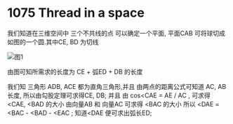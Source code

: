 # 1075 Thread in a space
我们知道在三维空间中 三个不共线的点 可以确定一个平面, 平面CAB 可将球切成如图的一个圆.其中CE, BD 为切线

![图1](https://github.com/liudyboy/Image/raw/ACM/Thread_in_a_Space.jpg)

由图可知所需求的长度为 CE + 弧ED + DB 的长度

我们知 三角形 ADB, ACE 都为直角三角形,并且 由两点的距离公式可知道 AC, AB 长度, 所以由勾股定理可求得CE, DB;
并且 由 cos<CAE = AE / AC , 可求得 <CAE, <BAD  的大小
由向量AB 和 向量AC 可求得 <BAC 的大小 
所以 <DAE = <BAC - <BAD - <EAC ; 知道<DAE 便可求出弧长ED;



